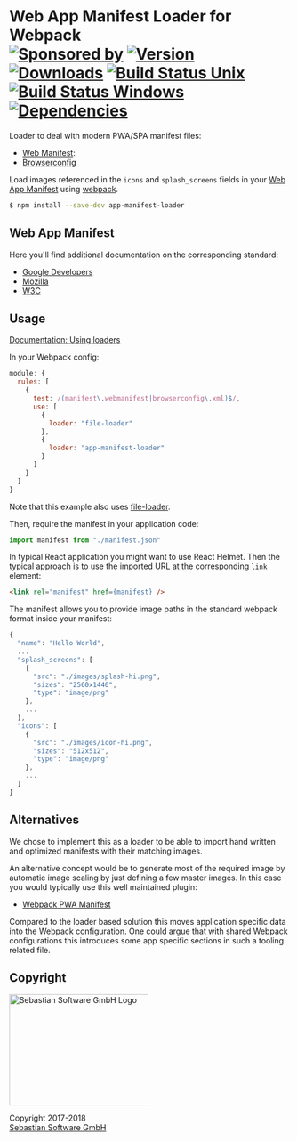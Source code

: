 # Web App Manifest Loader for Webpack<br/>[![Sponsored by][sponsor-img]][sponsor] [![Version][npm-version-img]][npm] [![Downloads][npm-downloads-img]][npm] [![Build Status Unix][travis-img]][travis] [![Build Status Windows][appveyor-img]][appveyor] [![Dependencies][deps-img]][deps]

[sponsor-img]: https://img.shields.io/badge/Sponsored%20by-Sebastian%20Software-692446.svg
[sponsor]: https://www.sebastian-software.de
[deps]: https://david-dm.org/sebastian-software/app-manifest-loader
[deps-img]: https://david-dm.org/sebastian-software/app-manifest-loader.svg
[npm]: https://www.npmjs.com/package/app-manifest-loader
[npm-downloads-img]: https://img.shields.io/npm/dm/app-manifest-loader.svg
[npm-version-img]: https://img.shields.io/npm/v/app-manifest-loader.svg
[travis-img]: https://img.shields.io/travis/sebastian-software/app-manifest-loader/master.svg?branch=master&label=unix%20build
[appveyor-img]: https://img.shields.io/appveyor/ci/swernerx/app-manifest-loader/master.svg?label=windows%20build
[travis]: https://travis-ci.org/sebastian-software/app-manifest-loader
[appveyor]: https://ci.appveyor.com/project/swernerx/app-manifest-loader/branch/master

Loader to deal with modern PWA/SPA manifest files:

- [Web Manifest](https://developer.mozilla.org/en-US/docs/Web/Manifest):
- [Browserconfig](https://docs.microsoft.com/en-us/previous-versions/windows/internet-explorer/ie-developer/platform-apis/dn320426\(v=vs.85\))

Load images referenced in the `icons` and `splash_screens` fields in your [Web App Manifest](http://www.w3.org/TR/appmanifest/) using [webpack](https://github.com/webpack/webpack).

```bash
$ npm install --save-dev app-manifest-loader
```

## Web App Manifest

Here you'll find additional documentation on the corresponding standard:

- [Google Developers](https://developers.google.com/web/fundamentals/web-app-manifest/)
- [Mozilla](https://developer.mozilla.org/en-US/docs/Web/Manifest)
- [W3C](http://www.w3.org/TR/appmanifest/)

## Usage

[Documentation: Using loaders](https://webpack.js.org/concepts/loaders/#using-loaders)

In your Webpack config:

```js
module: {
  rules: [
    {
      test: /(manifest\.webmanifest|browserconfig\.xml)$/,
      use: [
        {
          loader: "file-loader"
        },
        {
          loader: "app-manifest-loader"
        }
      ]
    }
  ]
}
```

Note that this example also uses [file-loader](https://github.com/webpack-contrib/file-loader).

Then, require the manifest in your application code:

```js
import manifest from "./manifest.json"
```

In typical React application you might want to use React Helmet. Then the typical approach is to use the imported URL at the corresponding `link` element:

```html
<link rel="manifest" href={manifest} />
```

The manifest allows you to provide image paths in the standard webpack format inside your manifest:

```js
{
  "name": "Hello World",
  ...
  "splash_screens": [
    {
      "src": "./images/splash-hi.png",
      "sizes": "2560x1440",
      "type": "image/png"
    },
    ...
  ],
  "icons": [
    {
      "src": "./images/icon-hi.png",
      "sizes": "512x512",
      "type": "image/png"
    },
    ...
  ]
}
```

## Alternatives

We chose to implement this as a loader to be able to import hand written and optimized manifests with their matching images.

An alternative concept would be to generate most of the required image by automatic image scaling by just defining a few master images. In this case you would typically use this well maintained plugin:

- [Webpack PWA Manifest](https://github.com/arthurbergmz/webpack-pwa-manifest)

Compared to the loader based solution this moves application specific data into the Webpack configuration. One could argue that with shared Webpack configurations this introduces some app specific sections in such a tooling related file.


## Copyright

<img src="https://cdn.rawgit.com/sebastian-software/sebastian-software-brand/3d93746f/sebastiansoftware-en.svg" alt="Sebastian Software GmbH Logo" width="250" height="200"/>

Copyright 2017-2018<br/>[Sebastian Software GmbH](http://www.sebastian-software.de)
